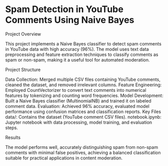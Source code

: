 # Spam Detection in YouTube Comments Using Naive Bayes

Project Overview

This project implements a Naive Bayes classifier to detect spam comments in YouTube data with high accuracy (96%). The model uses text data preprocessing and feature extraction techniques to classify comments as spam or non-spam, making it a useful tool for automated moderation.

Project Structure

Data Collection: Merged multiple CSV files containing YouTube comments, cleaned the dataset, and removed irrelevant columns.
Feature Engineering: Employed CountVectorizer to convert text comments into numerical features by tokenizing and counting word frequencies.
Model Development: Built a Naive Bayes classifier (MultinomialNB) and trained it on labeled comment data.
Evaluation: Achieved 96% accuracy, evaluated model performance using confusion matrices and classification reports.
Key Files
data/: Contains the dataset (YouTube comment CSV files).
notebook.ipynb: Jupyter notebook with data processing, model training, and evaluation steps.

Results

The model performs well, accurately distinguishing spam from non-spam comments with minimal false positives, achieving a balanced classification suitable for practical applications in content moderation.


